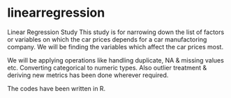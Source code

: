# linearregression
Linear Regression Study
This study is for narrowing down the list of factors or variables on which the car prices depends for a car manufactoring company. We will be finding the variables which affect the car prices most.

We will be applying operations like handling duplicate, NA & missing values etc. Converting categorical to numeric types. Also outlier treatment & deriving new metrics has been done wherever required.

The codes have been written in R.
